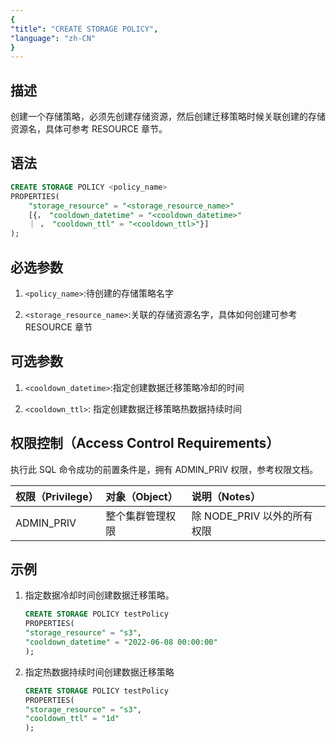 ```yaml
---
{
"title": "CREATE STORAGE POLICY",
"language": "zh-CN"
}
---
```


## 描述
创建一个存储策略，必须先创建存储资源，然后创建迁移策略时候关联创建的存储资源名，具体可参考 RESOURCE 章节。

## 语法

```sql
CREATE STORAGE POLICY <policy_name>
PROPERTIES(
    "storage_resource" = "<storage_resource_name>"
    [{， "cooldown_datetime" = "<cooldown_datetime>"
    ｜ ， "cooldown_ttl" = "<cooldown_ttl>"}]
);
```

## 必选参数

1. `<policy_name>`:待创建的存储策略名字

2. `<storage_resource_name>`:关联的存储资源名字，具体如何创建可参考 RESOURCE 章节

## 可选参数

1. `<cooldown_datetime>`:指定创建数据迁移策略冷却的时间

2. `<cooldown_ttl>`: 指定创建数据迁移策略热数据持续时间

## 权限控制（Access Control Requirements）

执行此 SQL 命令成功的前置条件是，拥有 ADMIN_PRIV 权限，参考权限文档。

| 权限（Privilege） | 对象（Object）   | 说明（Notes）               |
| :---------------- | :--------------- | :-------------------------- |
| ADMIN_PRIV        | 整个集群管理权限 | 除 NODE_PRIV 以外的所有权限 |

## 示例

1. 指定数据冷却时间创建数据迁移策略。

    ```sql
    CREATE STORAGE POLICY testPolicy
    PROPERTIES(
    "storage_resource" = "s3",
    "cooldown_datetime" = "2022-06-08 00:00:00"
    );
    ```

2. 指定热数据持续时间创建数据迁移策略

    ```sql
    CREATE STORAGE POLICY testPolicy
    PROPERTIES(
    "storage_resource" = "s3",
    "cooldown_ttl" = "1d"
    );
    ```